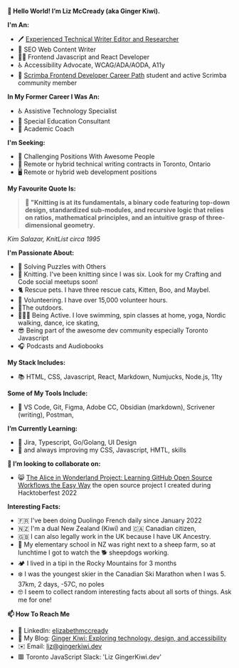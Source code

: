 **👋 Hello World! I’m Liz McCready (aka Ginger Kiwi).**

**I'm An:**
- 🖊️ [Experienced Technical Writer Editor and Researcher](https://github.com/GingerKiwi/resume-and-certificatations/blob/main/ElizabethMcCready-TechnicalWriter-Resume-WebVersion.pdf)
- 🔎 SEO Web Content Writer 
- 👩‍💻 Frontend Javascript and React Developer 
- ♿ Accessibility Advocate, WCAG/ADA/AODA, A11y
- 🚀 [Scrimba Frontend Developer Career Path](https://scrimba.com/learn/frontend) student and active Scrimba community member

**In My Former Career I Was An:**
- ♿ Assistive Technology Specialist 
- 🏫 Special Education Consultant 
- 🍎 Academic Coach

**I'm Seeking:**
- 🤔 Challenging Positions With Awesome People
- 💼 Remote or hybrid technical writing contracts in Toronto, Ontario
- 🖥️ Remote or hybrid web development positions

**My Favourite Quote Is:**

>**🧶 "Knitting is at its fundamentals, a binary code featuring top-down design, standardized sub-modules, and recursive logic that relies on ratios, mathematical principles, and an intuitive grasp of three-dimensional geometry.**
> 

*Kim Salazar, KnitList circa 1995*

**I'm Passionate About:**
- 🧩 Solving Puzzles with Others 
- 🧶 Knitting. I've been knitting since I was six. Look for my Crafting and Code social meetups soon!
- 🐈 Rescue pets. I have three rescue cats, Kitten, Boo, and Maybel.
- 🫶 Volunteering. I have over 15,000 volunteer hours.
- 🌲The outdoors. 
- 🏊🏻‍♀️ Being Active. I love swimming, spin classes at home, yoga, Nordic walking, dance, ice skating,
- 😎 Being part of the awesome dev community especially Toronto Javascript
- 🎧 Podcasts and Audiobooks

**My Stack Includes:**
- 📚 HTML, CSS, Javascript, React, Markdown, Numjucks, Node.js, 11ty

**Some of My Tools Include:**
- 🧰 VS Code, Git, Figma, Adobe CC, Obsidian (markdown), Scrivener (writing), Postman, 

<!-- - 👀 I’m interested in ... -->
**I’m Currently Learning:**
- 🌱 Jira, Typescript, Go/Golang, UI Design
- 📖 and always improving my CSS, Javascript, HMTL, skills


**💞️ I’m looking to collaborate on:**
- 😸 [The Alice in Wonderland Project: Learning GitHub Open Source Workflows the Easy Way](https://github.com/GingerKiwi/alice-game) the open source project I created during Hacktoberfest 2022

**Interesting Facts:**

- 🇫🇷 I've been doing Duolingo French daily since January 2022
- 🇳🇿 I'm a dual New Zealand (Kiwi) and 🇨🇦 Canadian citizen, 
- 🇬🇧 I can also legally work in the UK because I have UK Ancestry.
- 🐑 My elementary school in NZ was right next to a sheep farm, so at lunchtime I got to watch the 🐕 sheepdogs working. 
- 🏕️ I lived in a tipi in the Rocky Mountains for 3 months
- ❄️ I was the youngest skier in the Canadian Ski Marathon when I was 5. 37km, 2 days, -57C, no poles
- 🤓 I seem to collect random interesting facts about all sorts of things. Ask me for one!

**📫 How To Reach Me**
- 💼 LinkedIn: [elizabethmccready](https://www.linkedin.com/in/elizabethmccready/)
- 📰 My Blog: [Ginger Kiwi: Exploring technology, design, and accessibility](https://gingerkiwi.blog)
- ✉️ Email: <a href="mailto:liz@gingerkiwi.dev">liz@gingerkiwi.dev</a>
- 🟥 Toronto JavaScript Slack: 'Liz GingerKiwi.dev'

<!---
GingerKiwi/GingerKiwi is a ✨ special ✨ repository because its `README.md` (this file) appears on your GitHub profile.
You can click the Preview link to take a look at your changes.
--->
